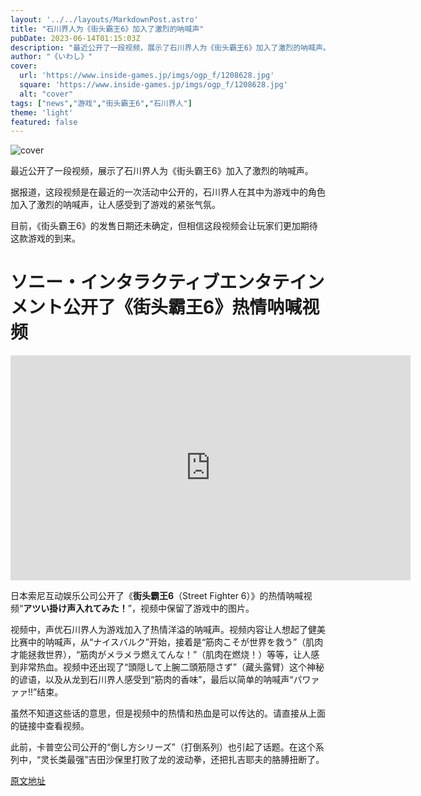 ```yaml
---
layout: '../../layouts/MarkdownPost.astro'
title: "石川界人为《街头霸王6》加入了激烈的呐喊声"
pubDate: 2023-06-14T01:15:03Z
description: "最近公开了一段视频，展示了石川界人为《街头霸王6》加入了激烈的呐喊声。"
author: "《いわし》"
cover:
  url: 'https://www.inside-games.jp/imgs/ogp_f/1208628.jpg'
  square: 'https://www.inside-games.jp/imgs/ogp_f/1208628.jpg'
  alt: "cover"
tags: ["news","游戏","街头霸王6","石川界人"]
theme: 'light'
featured: false
---
```


![cover](https://www.inside-games.jp/imgs/ogp_f/1208628.jpg)

最近公开了一段视频，展示了石川界人为《街头霸王6》加入了激烈的呐喊声。

据报道，这段视频是在最近的一次活动中公开的，石川界人在其中为游戏中的角色加入了激烈的呐喊声，让人感受到了游戏的紧张气氛。

目前，《街头霸王6》的发售日期还未确定，但相信这段视频会让玩家们更加期待这款游戏的到来。

# ソニー・インタラクティブエンタテインメント公开了《街头霸王6》热情呐喊视频

<iframe src="https://www.youtube.com/embed/ioUMPywFxPY?rel=0" width="640" height="360" max-width="100%" frameborder="0" allow="accelerometer; autoplay; encrypted-media; gyroscope; picture-in-picture" allowfullscreen=""></iframe>

日本索尼互动娱乐公司公开了《<b>街头霸王6</b>（Street Fighter 6）》的热情呐喊视频“<b>アツい掛け声入れてみた！</b>”，视频中保留了游戏中的图片。

视频中，声优石川界人为游戏加入了热情洋溢的呐喊声。视频内容让人想起了健美比赛中的呐喊声，从“ナイスバルク”开始，接着是“筋肉こそが世界を救う”（肌肉才能拯救世界），“筋肉がメラメラ燃えてんな！”（肌肉在燃烧！）等等，让人感到非常热血。视频中还出现了“頭隠して上腕二頭筋隠さず”（藏头露臂）这个神秘的谚语，以及从龙到石川界人感受到“筋肉的香味”，最后以简单的呐喊声“パワァァァ!!”结束。

虽然不知道这些话的意思，但是视频中的热情和热血是可以传达的。请直接从上面的链接中查看视频。

此前，卡普空公司公开的“倒し方シリーズ”（打倒系列）也引起了话题。在这个系列中，“灵长类最强”吉田沙保里打败了龙的波动拳，还把扎吉耶夫的胳膊扭断了。

  [原文地址](https://www.inside-games.jp/article/2023/06/14/146553.html)